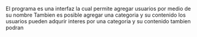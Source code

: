 El programa es una interfaz la cual permite agregar usuarios por medio de su nombre
Tambien es posible agregar una categoria y su contenido
los usuarios pueden adqurir interes por una categoria y su contenido
tambien podran  

